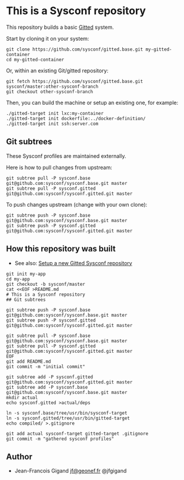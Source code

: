 # This is a Sysconf repository

This repository builds a basic [Gitted](http://gitted.io) system.

Start by cloning it on your system:
```
git clone https://github.com/sysconf/gitted.base.git my-gitted-container
cd my-gitted-container
```

Or, within an existing Git/gitted repository:
```
git fetch https://github.com/sysconf/gitted.base.git sysconf/master:other-sysconf-branch
git checkout other-sysconf-branch
```

Then, you can build the machine or setup an existing one, for example:

```
./gitted-target init lxc:my-container
./gitted-target init dockerfile:../docker-definition/
./gitted-target init ssh:server.com
```



## Git subtrees

These Sysconf profiles are maintained externally.

Here is how to pull changes from upstream:
```
git subtree pull -P sysconf.base git@github.com:sysconf/sysconf.base.git master
git subtree pull -P sysconf.gitted git@github.com:sysconf/sysconf.gitted.git master
```

To push changes upstream (change with your own clone):
```
git subtree push -P sysconf.base git@github.com:sysconf/sysconf.base.git master
git subtree push -P sysconf.gitted git@github.com:sysconf/sysconf.gitted.git master
```


## How this repository was built

* See also: [Setup a new Gitted Sysconf repository](http://gitted.io/tutorial/setup-gitted-sysconf/)

```
git init my-app
cd my-app
git checkout -b sysconf/master
cat <<EOF >README.md
# This is a Sysconf repository
## Git subtrees

git subtree push -P sysconf.base git@github.com:sysconf/sysconf.base.git master
git subtree push -P sysconf.gitted git@github.com:sysconf/sysconf.gitted.git master

git subtree pull -P sysconf.base git@github.com:sysconf/sysconf.base.git master
git subtree pull -P sysconf.gitted git@github.com:sysconf/sysconf.gitted.git master
EOF
git add README.md
git commit -m "initial commit"

git subtree add -P sysconf.gitted git@github.com:sysconf/sysconf.gitted.git master
git subtree add -P sysconf.base git@github.com:sysconf/sysconf.base.git master
mkdir actual
echo sysconf.gitted >actual/deps

ln -s sysconf.base/tree/usr/bin/sysconf-target
ln -s sysconf.gitted/tree/usr/bin/gitted-target
echo compiled/ >.gitignore

git add actual sysconf-target gitted-target .gitignore
git commit -m "gathered sysconf profiles"
```


## Author

* Jean-Francois Gigand <jf@geonef.fr> @jfgigand
